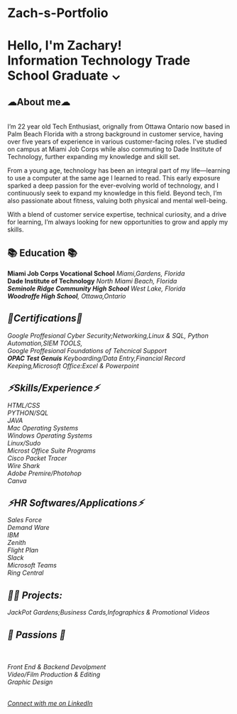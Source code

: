 # Zach-s-Portfolio

<h1>Hello, I'm Zachary! <br/></<a> Information Technology Trade School Graduate ⌄</a>

<h2> ☁About me☁ </h2>
<br><a>I’m 22 year old Tech Enthusiast, orignally from Ottawa Ontario now based in Palm Beach Florida with a strong background in customer service, having over five years of experience in various customer-facing roles. I've studied on campus at Miami Job Corps while also commuting to Dade Institute of Technology, further expanding my knowledge and skill set.

From a young age, technology has been an integral part of my life—learning to use a computer at the same age I learned to read. This early exposure sparked a deep passion for the ever-evolving world of technology, and I continuously seek to expand my knowledge in this field. Beyond tech, I’m also passionate about fitness, valuing both physical and mental well-being.

With a blend of customer service expertise, technical curiosity, and a drive for learning, I’m always looking for new opportunities to grow and apply my skills.</a></b>

<h2>📚 Education 📚 </h2>
<a> <b>Miami Job Corps Vocational School</b><i> Miami,Gardens, Florida </i> </a> 
<br> <a> <b>Dade Institute of Technology</b> <i> North Miami Beach, Florida <i/> </a> </b>
<br><a> <b>Seminole Ridge Community High School</b> <i>West Lake, Florida</i></a></i></b>
<br><a><b>Woodroffe High School</b>,<i> Ottawa,Ontario</i> </a> </b>




<h2>📜Certifications📜</h2>
<a> Google Proffesional Cyber Security;Networking,Linux & SQL, Python Automation,SIEM TOOLS, </a>
<br> <a> Google Proffesional Foundations of Tehcnical Support </a> </b>
<br> <a><b>OPAC Test Genuis</b><i> Keyboarding/Data Entry,Financial Record Keeping,Microsoft Office:Excel & Powerpoint</i></a></br>



<h2>⚡︎Skills/Experience⚡︎</h2>
<a>HTML/CSS</a>
<br> <a>PYTHON/SQL</a> </b>
<br> <a>JAVA</a> </b>
<br> <a>Mac Operating Systems</a> </b>
<br> <a>Windows Operating Systems</a> </b>
<br> <a>Linux/Sudo</a> </b>
<br> <a>Microst Office Suite Programs</a> </b>
<br> <a>Cisco Packet Tracer</a> </b>
<br> <a>Wire Shark</a> </b>
<br> <a>Adobe Premire/Photohop</a> </b>
<br> <a>Canva</a> </b>

<h2>⚡︎HR Softwares/Applications⚡︎</h2>
<a>Sales Force</a>
<br> <a>Demand Ware</a> </b>
<br> <a>IBM</a> </b>
<br> <a>Zenith</a> </b>
<br> <a>Flight Plan</a> </b>
<br> <a>Slack</a> </b>
<br> <a>Microsoft Teams</a> </b>
<br> <a>Ring Central</a> </b>


<h2>👨‍💻 Projects:</h2>
<a>JackPot Gardens;<i>Business Cards,Infographics & Promotional Videos</i></a>

<h2>🌟 Passions 🌟 </h2> </br>
<br> <a>Front End & Backend Devolpment</a> </b>
<br> <a>Video/Film Production & Editing</a> </b>
<br> <a> Graphic Design</a> </b>

<br><a href="https://www.linkedin.com/in/zachary-f-04193520a/" target="_blank" class="linkedin-link">Connect with me on LinkedIn</a>
